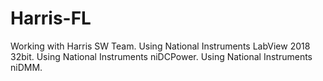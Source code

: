 # Harris-FL
Working with Harris SW Team. 
Using National Instruments LabView 2018 32bit. 
Using National Instruments niDCPower. 
Using National Instruments niDMM. 
